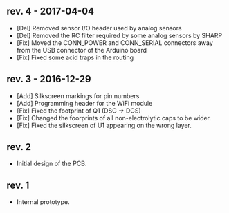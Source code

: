 ## rev. 4 - 2017-04-04
- [Del] Removed sensor I/O header used by analog sensors
- [Del] Removed the RC filter required by some analog sensors by SHARP
- [Fix] Moved the CONN_POWER and CONN_SERIAL connectors away from the USB connector of the Arduino board
- [Fix] Fixed some acid traps in the routing

## rev. 3 - 2016-12-29
- [Add] Silkscreen markings for pin numbers
- [Add] Programming header for the WiFi module
- [Fix] Fixed the footprint of Q1 (DSG -> DGS)
- [Fix] Changed the foorprints of all non-electrolytic caps to be wider.
- [Fix] Fixed the silkscreen of U1 appearing on the wrong layer.

## rev. 2
- Initial design of the PCB.

## rev. 1
- Internal prototype.
